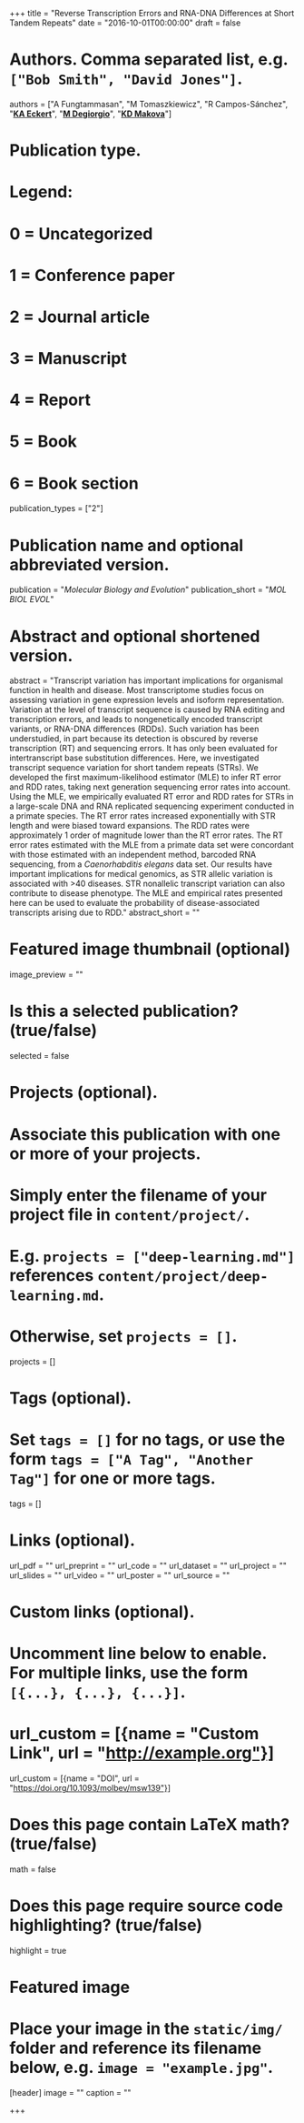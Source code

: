 +++
title = "Reverse Transcription Errors and RNA-DNA Differences at Short Tandem Repeats"
date = "2016-10-01T00:00:00"
draft = false

# Authors. Comma separated list, e.g. `["Bob Smith", "David Jones"]`.
authors = ["A Fungtammasan", "M Tomaszkiewicz", "R Campos-Sánchez", "[__KA Eckert__](https://profiles.psu.edu/profiles/display/113435)", "[__M Degiorgio__](http://bio.psu.edu/directory/mxd60)", "[__KD Makova__](http://www.bx.psu.edu/makova_lab)"]

# Publication type.
# Legend:
# 0 = Uncategorized
# 1 = Conference paper
# 2 = Journal article
# 3 = Manuscript
# 4 = Report
# 5 = Book
# 6 = Book section
publication_types = ["2"]

# Publication name and optional abbreviated version.
publication = "_Molecular Biology and Evolution_"
publication_short = "_MOL BIOL EVOL_"

# Abstract and optional shortened version.
abstract = "Transcript variation has important implications for organismal function in health and disease. Most transcriptome studies focus on assessing variation in gene expression levels and isoform representation. Variation at the level of transcript sequence is caused by RNA editing and transcription errors, and leads to nongenetically encoded transcript variants, or RNA-DNA differences (RDDs). Such variation has been understudied, in part because its detection is obscured by reverse transcription (RT) and sequencing errors. It has only been evaluated for intertranscript base substitution differences. Here, we investigated transcript sequence variation for short tandem repeats (STRs). We developed the first maximum-likelihood estimator (MLE) to infer RT error and RDD rates, taking next generation sequencing error rates into account. Using the MLE, we empirically evaluated RT error and RDD rates for STRs in a large-scale DNA and RNA replicated sequencing experiment conducted in a primate species. The RT error rates increased exponentially with STR length and were biased toward expansions. The RDD rates were approximately 1 order of magnitude lower than the RT error rates. The RT error rates estimated with the MLE from a primate data set were concordant with those estimated with an independent method, barcoded RNA sequencing, from a _Caenorhabditis elegans_ data set. Our results have important implications for medical genomics, as STR allelic variation is associated with >40 diseases. STR nonallelic transcript variation can also contribute to disease phenotype. The MLE and empirical rates presented here can be used to evaluate the probability of disease-associated transcripts arising due to RDD."
abstract_short = ""

# Featured image thumbnail (optional)
image_preview = ""

# Is this a selected publication? (true/false)
selected = false

# Projects (optional).
#   Associate this publication with one or more of your projects.
#   Simply enter the filename of your project file in `content/project/`.
#   E.g. `projects = ["deep-learning.md"]` references `content/project/deep-learning.md`.
#   Otherwise, set `projects = []`.
projects = []

# Tags (optional).
#   Set `tags = []` for no tags, or use the form `tags = ["A Tag", "Another Tag"]` for one or more tags.
tags = []

# Links (optional).
url_pdf = ""
url_preprint = ""
url_code = ""
url_dataset = ""
url_project = ""
url_slides = ""
url_video = ""
url_poster = ""
url_source = ""

# Custom links (optional).
#   Uncomment line below to enable. For multiple links, use the form `[{...}, {...}, {...}]`.
# url_custom = [{name = "Custom Link", url = "http://example.org"}]
url_custom = [{name = "DOI", url = "https://doi.org/10.1093/molbev/msw139"}]

# Does this page contain LaTeX math? (true/false)
math = false

# Does this page require source code highlighting? (true/false)
highlight = true

# Featured image
# Place your image in the `static/img/` folder and reference its filename below, e.g. `image = "example.jpg"`.
[header]
image = ""
caption = ""

+++
